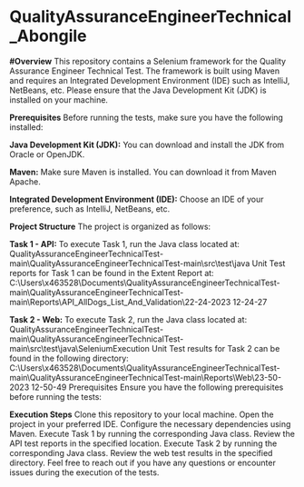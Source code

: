 # QualityAssuranceEngineerTechnical_Abongile

**#Overview**
This repository contains a Selenium framework for the Quality Assurance Engineer Technical Test. The framework is built using Maven and requires an Integrated Development Environment (IDE) such as IntelliJ, NetBeans, etc. Please ensure that the Java Development Kit (JDK) is installed on your machine.

**Prerequisites**
Before running the tests, make sure you have the following installed:

**Java Development Kit (JDK):**
You can download and install the JDK from Oracle or OpenJDK.

**Maven:**
Make sure Maven is installed. You can download it from Maven Apache.

**Integrated Development Environment (IDE):**
Choose an IDE of your preference, such as IntelliJ, NetBeans, etc.

**Project Structure**
The project is organized as follows:

**Task 1 - API:**
To execute Task 1, run the Java class located at:
QualityAssuranceEngineerTechnicalTest-main\QualityAssuranceEngineerTechnicalTest-main\src\test\java
Unit Test reports for Task 1 can be found in the Extent Report at:
C:\Users\x463528\Documents\QualityAssuranceEngineerTechnicalTest-main\QualityAssuranceEngineerTechnicalTest-main\Reports\API_AllDogs_List_And_Validation\22-24-2023 12-24-27

**Task 2 - Web:**
To execute Task 2, run the Java class located at:
QualityAssuranceEngineerTechnicalTest-main\QualityAssuranceEngineerTechnicalTest-main\src\test\java\SeleniumExecution
Unit Test results for Task 2 can be found in the following directory:
C:\Users\x463528\Documents\QualityAssuranceEngineerTechnicalTest-main\QualityAssuranceEngineerTechnicalTest-main\Reports\Web\23-50-2023 12-50-49
Prerequisites
Ensure you have the following prerequisites before running the tests:

**Execution Steps**
Clone this repository to your local machine.
Open the project in your preferred IDE.
Configure the necessary dependencies using Maven.
Execute Task 1 by running the corresponding Java class.
Review the API test reports in the specified location.
Execute Task 2 by running the corresponding Java class.
Review the web test results in the specified directory.
Feel free to reach out if you have any questions or encounter issues during the execution of the tests.









